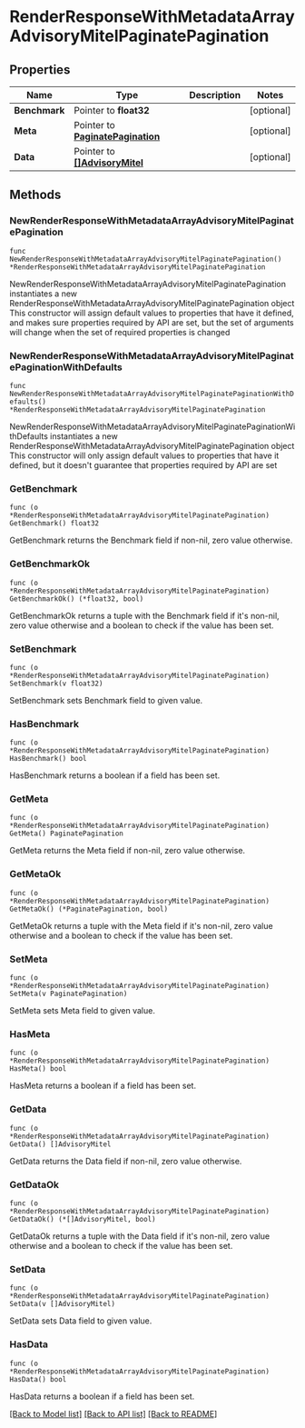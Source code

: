 # RenderResponseWithMetadataArrayAdvisoryMitelPaginatePagination

## Properties

Name | Type | Description | Notes
------------ | ------------- | ------------- | -------------
**Benchmark** | Pointer to **float32** |  | [optional] 
**Meta** | Pointer to [**PaginatePagination**](PaginatePagination.md) |  | [optional] 
**Data** | Pointer to [**[]AdvisoryMitel**](AdvisoryMitel.md) |  | [optional] 

## Methods

### NewRenderResponseWithMetadataArrayAdvisoryMitelPaginatePagination

`func NewRenderResponseWithMetadataArrayAdvisoryMitelPaginatePagination() *RenderResponseWithMetadataArrayAdvisoryMitelPaginatePagination`

NewRenderResponseWithMetadataArrayAdvisoryMitelPaginatePagination instantiates a new RenderResponseWithMetadataArrayAdvisoryMitelPaginatePagination object
This constructor will assign default values to properties that have it defined,
and makes sure properties required by API are set, but the set of arguments
will change when the set of required properties is changed

### NewRenderResponseWithMetadataArrayAdvisoryMitelPaginatePaginationWithDefaults

`func NewRenderResponseWithMetadataArrayAdvisoryMitelPaginatePaginationWithDefaults() *RenderResponseWithMetadataArrayAdvisoryMitelPaginatePagination`

NewRenderResponseWithMetadataArrayAdvisoryMitelPaginatePaginationWithDefaults instantiates a new RenderResponseWithMetadataArrayAdvisoryMitelPaginatePagination object
This constructor will only assign default values to properties that have it defined,
but it doesn't guarantee that properties required by API are set

### GetBenchmark

`func (o *RenderResponseWithMetadataArrayAdvisoryMitelPaginatePagination) GetBenchmark() float32`

GetBenchmark returns the Benchmark field if non-nil, zero value otherwise.

### GetBenchmarkOk

`func (o *RenderResponseWithMetadataArrayAdvisoryMitelPaginatePagination) GetBenchmarkOk() (*float32, bool)`

GetBenchmarkOk returns a tuple with the Benchmark field if it's non-nil, zero value otherwise
and a boolean to check if the value has been set.

### SetBenchmark

`func (o *RenderResponseWithMetadataArrayAdvisoryMitelPaginatePagination) SetBenchmark(v float32)`

SetBenchmark sets Benchmark field to given value.

### HasBenchmark

`func (o *RenderResponseWithMetadataArrayAdvisoryMitelPaginatePagination) HasBenchmark() bool`

HasBenchmark returns a boolean if a field has been set.

### GetMeta

`func (o *RenderResponseWithMetadataArrayAdvisoryMitelPaginatePagination) GetMeta() PaginatePagination`

GetMeta returns the Meta field if non-nil, zero value otherwise.

### GetMetaOk

`func (o *RenderResponseWithMetadataArrayAdvisoryMitelPaginatePagination) GetMetaOk() (*PaginatePagination, bool)`

GetMetaOk returns a tuple with the Meta field if it's non-nil, zero value otherwise
and a boolean to check if the value has been set.

### SetMeta

`func (o *RenderResponseWithMetadataArrayAdvisoryMitelPaginatePagination) SetMeta(v PaginatePagination)`

SetMeta sets Meta field to given value.

### HasMeta

`func (o *RenderResponseWithMetadataArrayAdvisoryMitelPaginatePagination) HasMeta() bool`

HasMeta returns a boolean if a field has been set.

### GetData

`func (o *RenderResponseWithMetadataArrayAdvisoryMitelPaginatePagination) GetData() []AdvisoryMitel`

GetData returns the Data field if non-nil, zero value otherwise.

### GetDataOk

`func (o *RenderResponseWithMetadataArrayAdvisoryMitelPaginatePagination) GetDataOk() (*[]AdvisoryMitel, bool)`

GetDataOk returns a tuple with the Data field if it's non-nil, zero value otherwise
and a boolean to check if the value has been set.

### SetData

`func (o *RenderResponseWithMetadataArrayAdvisoryMitelPaginatePagination) SetData(v []AdvisoryMitel)`

SetData sets Data field to given value.

### HasData

`func (o *RenderResponseWithMetadataArrayAdvisoryMitelPaginatePagination) HasData() bool`

HasData returns a boolean if a field has been set.


[[Back to Model list]](../README.md#documentation-for-models) [[Back to API list]](../README.md#documentation-for-api-endpoints) [[Back to README]](../README.md)


